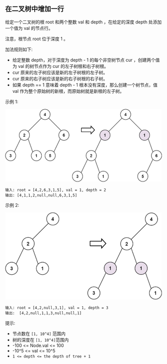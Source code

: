## 在二叉树中增加一行

给定一个二叉树的根 root 和两个整数 val 和 depth ，在给定的深度 depth 处添加一个值为 val 的节点行。

注意，根节点 root 位于深度 1 。

加法规则如下:

* 给定整数 depth，对于深度为 depth - 1 的每个非空树节点 cur ，创建两个值为 val 的树节点作为 cur 的左子树根和右子树根。
* cur 原来的左子树应该是新的左子树根的左子树。
* cur 原来的右子树应该是新的右子树根的右子树。
* 如果 depth == 1 意味着 depth - 1 根本没有深度，那么创建一个树节点，值 val 作为整个原始树的新根，而原始树就是新根的左子树。


示例 1:

![](../images/623.add-one-row-to-tree.png)
```
输入: root = [4,2,6,3,1,5], val = 1, depth = 2
输出: [4,1,1,2,null,null,6,3,1,5]
```

示例 2:

![](../images/623.add-one-row-to-tree_1.png)
```
输入: root = [4,2,null,3,1], val = 1, depth = 3
输出:  [4,2,null,1,1,3,null,null,1]
```

提示:

* 节点数在 `[1, 10^4]` 范围内
* 树的深度在 `[1, 10^4]`范围内
* -100 <= Node.val <= 100
* -10^5 <= val <= 10^5
* `1 <= depth <= the depth of tree + 1`